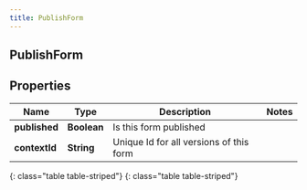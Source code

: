 ```yaml
---
title: PublishForm
---
```

## PublishForm


## Properties

| Name | Type | Description | Notes |
| ------------ | ------------- | ------------- | ------------- |
| **published** | **Boolean** | Is this form published |  |
| **contextId** | **String** | Unique Id for all versions of this form |  |
{: class="table table-striped"}
{: class="table table-striped"}


